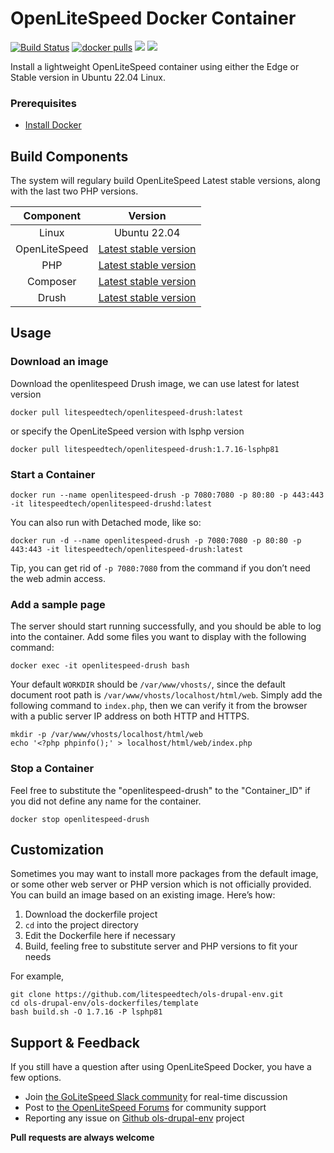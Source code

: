 # OpenLiteSpeed Docker Container
[![Build Status](https://github.com/litespeedtech/ols-drupal-env/workflows/docker-build/badge.svg)](https://github.com/litespeedtech/ols-drupal-env/actions/new)
[![docker pulls](https://img.shields.io/docker/pulls/litespeedtech/openlitespeed?style=flat&color=blue)](https://hub.docker.com/r/litespeedtech/openlitespeed)
[<img src="https://img.shields.io/badge/slack-LiteSpeed-blue.svg?logo=slack">](litespeedtech.com/slack) 
[<img src="https://img.shields.io/twitter/follow/litespeedtech.svg?label=Follow&style=social">](https://twitter.com/litespeedtech)

Install a lightweight OpenLiteSpeed container using either the Edge or Stable version in Ubuntu 22.04 Linux.

### Prerequisites
*  [Install Docker](https://www.docker.com/)

## Build Components
The system will regulary build OpenLiteSpeed Latest stable versions, along with the last two PHP versions.

|Component|Version|
| :-------------: | :-------------: |
|Linux|Ubuntu 22.04|
|OpenLiteSpeed|[Latest stable version](https://openlitespeed.org/release-log/version-1-7-x)|
|PHP|[Latest stable version](http://rpms.litespeedtech.com/debian/)|
|Composer|[Latest stable version](https://getcomposer.org/)|
|Drush|[Latest stable version](https://www.drush.org/latest/)|

## Usage
### Download an image
Download the openlitespeed Drush image, we can use latest for latest version
```
docker pull litespeedtech/openlitespeed-drush:latest
```
or specify the OpenLiteSpeed version with lsphp version
```
docker pull litespeedtech/openlitespeed-drush:1.7.16-lsphp81
```
### Start a Container
```
docker run --name openlitespeed-drush -p 7080:7080 -p 80:80 -p 443:443 -it litespeedtech/openlitespeed-drushd:latest
```
You can also run with Detached mode, like so:
```
docker run -d --name openlitespeed-drush -p 7080:7080 -p 80:80 -p 443:443 -it litespeedtech/openlitespeed-drush:latest
```
Tip, you can get rid of `-p 7080:7080` from the command if you don’t need the web admin access.  

### Add a sample page
The server should start running successfully, and you should be able to log into the container. Add some files you want to display with the following command:
```
docker exec -it openlitespeed-drush bash
```
Your default `WORKDIR` should be `/var/www/vhosts/`, since the default document root path is `/var/www/vhosts/localhost/html/web`. Simply add the following command to `index.php`, then we can verify it from the browser with a public server IP address on both HTTP and HTTPS. 

```
mkdir -p /var/www/vhosts/localhost/html/web
echo '<?php phpinfo();' > localhost/html/web/index.php
```

### Stop a Container
Feel free to substitute the "openlitespeed-drush" to the "Container_ID" if you did not define any name for the container.
```
docker stop openlitespeed-drush
```

## Customization
Sometimes you may want to install more packages from the default image, or some other web server or PHP version which is not officially provided. You can build an image based on an existing image. Here’s how:
  1. Download the dockerfile project 
  2. `cd` into the project directory
  3. Edit the Dockerfile here if necessary
  4. Build, feeling free to substitute server and PHP versions to fit your needs 

For example,
```
git clone https://github.com/litespeedtech/ols-drupal-env.git
cd ols-drupal-env/ols-dockerfiles/template
bash build.sh -O 1.7.16 -P lsphp81
```

## Support & Feedback
If you still have a question after using OpenLiteSpeed Docker, you have a few options.
* Join [the GoLiteSpeed Slack community](https://litespeedtech.com/slack) for real-time discussion
* Post to [the OpenLiteSpeed Forums](https://forum.openlitespeed.org/) for community support
* Reporting any issue on [Github ols-drupal-env](https://github.com/litespeedtech/ols-drupal-env/issues) project

**Pull requests are always welcome** 
